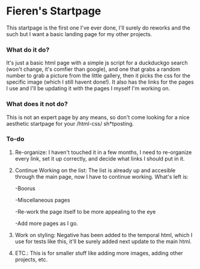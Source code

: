 # Fieren's Startpage

This startpage is the first one I've ever done, I'll surely do reworks and the such but I want a basic landing page for my other projects.

### What do it do?

It's just a basic html page with a simple js script for a duckduckgo search (won't change, it's comfier than google), and one that grabs a random number to grab a picture from the little gallery, then it picks the css for the specific image (which I still havent done!). It also has the links for the pages I use and I'll be updating it with the pages I myself I'm working on.

### What does it not do?

This is not an expert page by any means, so don't come looking for a nice aesthetic startpage for your /html-css/ sh*tposting.

### To-do

1) Re-organize: I haven't touched it in a few months, I need to re-organize every link, set it up correctly, and decide what links I should put in it.

2) Continue Working on the list: The list is already up and accesible through the main page, now I have to continue working. What's left is:

    -Boorus

    -Miscellaneous pages

    -Re-work the page itself to be more appealing to the eye

    -Add more pages as I go.

3) Work on styling: Negative has been added to the temporal html, which I use for tests like this, it'll be surely added next update to the main html.

4) ETC.: This is for smaller stuff like adding more images, adding other projects, etc.
